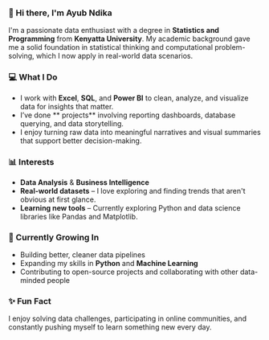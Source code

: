 

### 👋 Hi there, I'm Ayub Ndika

I'm a passionate data enthusiast with a degree in **Statistics and Programming** from **Kenyatta University**. My academic background gave me a solid foundation in statistical thinking and computational problem-solving, which I now apply in real-world data scenarios.

### 💻 What I Do

* I work with **Excel**, **SQL**, and **Power BI** to clean, analyze, and visualize data for insights that matter.
* I’ve done ** projects** involving reporting dashboards, database querying, and data storytelling.
* I enjoy turning raw data into meaningful narratives and visual summaries that support better decision-making.

### 📊 Interests

* **Data Analysis** & **Business Intelligence**
* **Real-world datasets** – I love exploring and finding trends that aren't obvious at first glance.
* **Learning new tools** – Currently exploring Python and data science libraries like Pandas and Matplotlib.

### 🌱 Currently Growing In

* Building better, cleaner data pipelines
* Expanding my skills in **Python** and **Machine Learning**
* Contributing to open-source projects and collaborating with other data-minded people

### ✨ Fun Fact

I enjoy solving data challenges, participating in online communities, and constantly pushing myself to learn something new every day.


